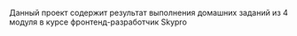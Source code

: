 Данный проект содержит результат выполнения домашних заданий из 4 модуля в курсе фронтенд-разработчик Skypro
